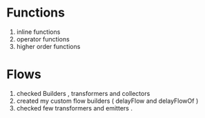 #  Functions 
1. inline functions 
2. operator functions 
3. higher order functions 


#  Flows 

1. checked Builders , transformers and collectors 
2. created my custom flow builders ( delayFlow and delayFlowOf )
3. checked few transformers  and emitters .